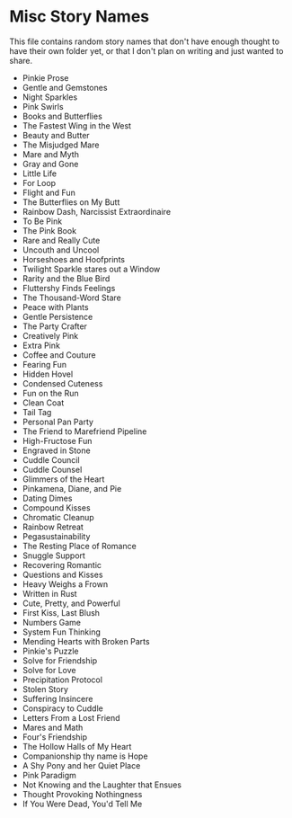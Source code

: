 # Misc Story Names

This file contains random story names that don't have enough thought to have their own folder yet, or that I don't plan on writing and just wanted to share.

- Pinkie Prose
- Gentle and Gemstones
- Night Sparkles
- Pink Swirls
- Books and Butterflies
- The Fastest Wing in the West
- Beauty and Butter
- The Misjudged Mare
- Mare and Myth
- Gray and Gone
- Little Life
- For Loop
- Flight and Fun
- The Butterflies on My Butt
- Rainbow Dash, Narcissist Extraordinaire
- To Be Pink
- The Pink Book
- Rare and Really Cute
- Uncouth and Uncool
- Horseshoes and Hoofprints
- Twilight Sparkle stares out a Window
- Rarity and the Blue Bird
- Fluttershy Finds Feelings
- The Thousand-Word Stare
- Peace with Plants
- Gentle Persistence
- The Party Crafter
- Creatively Pink
- Extra Pink
- Coffee and Couture
- Fearing Fun
- Hidden Hovel
- Condensed Cuteness
- Fun on the Run
- Clean Coat
- Tail Tag
- Personal Pan Party
- The Friend to Marefriend Pipeline
- High-Fructose Fun
- Engraved in Stone
- Cuddle Council
- Cuddle Counsel
- Glimmers of the Heart
- Pinkamena, Diane, and Pie
- Dating Dimes
- Compound Kisses
- Chromatic Cleanup
- Rainbow Retreat
- Pegasustainability
- The Resting Place of Romance
- Snuggle Support
- Recovering Romantic
- Questions and Kisses
- Heavy Weighs a Frown
- Written in Rust
- Cute, Pretty, and Powerful
- First Kiss, Last Blush
- Numbers Game
- System Fun Thinking
- Mending Hearts with Broken Parts
- Pinkie's Puzzle
- Solve for Friendship
- Solve for Love
- Precipitation Protocol
- Stolen Story
- Suffering Insincere
- Conspiracy to Cuddle
- Letters From a Lost Friend
- Mares and Math
- Four's Friendship
- The Hollow Halls of My Heart
- Companionship thy name is Hope
- A Shy Pony and her Quiet Place
- Pink Paradigm
- Not Knowing and the Laughter that Ensues
- Thought Provoking Nothingness
- If You Were Dead, You'd Tell Me
